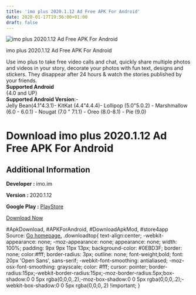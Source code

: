 ```yaml
---
title: 'imo plus 2020.1.12 Ad Free APK For Android'
date: 2020-01-17T19:56:00+01:00
draft: false
---
```


![imo plus 2020.1.12 Ad Free APK For Android](https://i0.wp.com/apkhome.net/wp-content/uploads/2020/01/imo-plus-2020.1.12-Ad-Free.png "imo plus 2020.1.12 Ad Free APK For Android")

  

imo plus 2020.1.12 Ad Free APK For Android

Use imo plus to take free video calls and chat, quickly share multiple photos and videos in your story, decorate your photos with fun text, designs and stickers. They disappear after 24 hours & watch the stories published by your friends.  
**Supported Android**  
{4.0 and UP}  
**Supported Android Version**:-  
Jelly Bean(4.1"4.3.1)- KitKat (4.4"4.4.4)- Lollipop (5.0"5.0.2) - Marshmallow (6.0 - 6.0.1) - Nougat (7.0 " 7.1.1) - Oreo (8.0-8.1) - Pie (9.0)

Download imo plus 2020.1.12 Ad Free APK For Android
===================================================

Additional Information
----------------------

**Developer :** imo.im

**Version :** 2020.1.12

**Google Play :** [PlayStore](https://play.google.com/store/apps/details?id=com.imo.android.imov)

  

[Download Now](https://store4app.co/post/imo-plus-2020-1-12-ad-free-apk-for-android_1579287349)

  
#ApkDownload, #APKForAndroid, #DownloadApkMod, #store4app  
Source: [Go homepage.](https://store4app.co/post/imo-plus-2020-1-12-ad-free-apk-for-android_1579287349) .downloadtop{ text-align:center; -webkit-appearance: none; -moz-appearance: none; appearance: none; width: 100%; padding: 9px 9px 11px 13px; background-color: #0EBD3F; border: none; color:#fff; border-radius: 3px; outline: none; font-weight;bold; font: 20px 'Open Sans', sans-serif; -webkit-font-smoothing: antialiased; -moz-osx-font-smoothing: grayscale; color: #fff; cursor: pointer; border-radius:15px;-webkit-border-radius:15px;-moz-border-radius:5px;box-shadow:0 0 5px rgba(0,0,0,.2);-moz-box-shadow:0 0 5px rgba(0,0,0,.2);-webkit-box-shadow:0 0 5px rgba(0,0,0,.2) !important; }